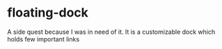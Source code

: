 # floating-dock
A side quest because I was in need of it. It is a customizable dock which holds few important links
